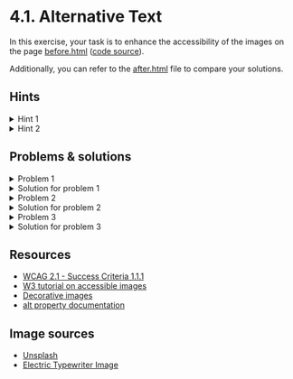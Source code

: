 # 4.1. Alternative Text

In this exercise, your task is to enhance the accessibility of the images on the page [before.html](https://ubax.github.io/a11y-kata/4-pitfalls/4.01-alternative_text/before.html) ([code source](./before.html)).

Additionally, you can refer to the [after.html](after.html) file to compare your solutions.

## Hints

<details>
<summary>Hint 1</summary>

- Check the images on the website with screen reader

</details>

<details>
<summary>Hint 2</summary>

- Check when the images description is redundant or too long

</details>

## Problems & solutions

<details>
<summary>Problem 1</summary>

The first issue is that important images in the article are missing alternative text.

</details>
<details>
<summary>Solution for problem 1</summary>
To resolve this, add alternative text to the significant images in the content. For example:

```html
...
<img
  src="./assets/electric-typewriter.jpg"
  alt="An electric typewriter with a cleaner design compared to mechanical ones"
/>
...
<img
  src="./assets/old-keyboard.jpg"
  alt="A vintage computer keyboard connected to an early PC"
/>
...<b>test</b>
<img
  src="./assets/ergonomic-keyboard.jpg"
  alt="A modern ergonomic split keyboard"
/>
...
```

</details>

<details>
<summary>Problem 2</summary>

The images in the `Buy Your Next Keyboard` section do not require alternative text. They can be considered as [decorative images](https://www.w3.org/WAI/tutorials/images/decorative/), because they illustrate the products mentioned in the adjacent headers.

</details>
<details>
<summary>Solution for problem 2</summary>
For decorative images, use `alt=""` so that screen readers will ignore them. For example:

```html
...
<img src="./assets/ergonomic-keyboard.jpg" alt="" />
...
<img src="./assets/gaming-keyboard.jpg" alt="" />
...
<img src="./assets/wireless.jpg" alt="" />
...
```

</details>

<details>
<summary>Problem 3</summary>

The alternative text for the typewriter image is too long, which may overwhelm users of screen readers.

</details>
<details>
<summary>Solution for problem 3</summary>
Provide a more concise alternative text for the image. For instance:

```html
...
<img
  src="./assets/typewriter.jpg"
  alt="An old mechanical typewriter with round keys and levers"
/>
...
```

</details>

## Resources

- [WCAG 2.1 - Success Criteria 1.1.1](https://www.w3.org/WAI/WCAG21/Understanding/non-text-content.html)
- [W3 tutorial on accessible images](https://www.w3.org/WAI/tutorials/images/)
- [Decorative images](https://www.w3.org/WAI/tutorials/images/decorative/)
- [alt property documentation](https://developer.mozilla.org/en-US/docs/Web/API/HTMLImageElement/alt)

## Image sources

- [Unsplash](https://unsplash.com/)
- [Electric Typewriter Image](<https://commons.wikimedia.org/wiki/File:IBM_Model_A_typewriter_(1).jpg/>)
